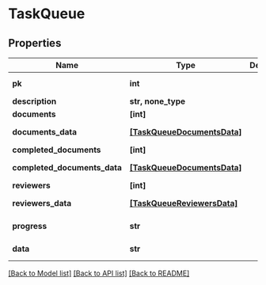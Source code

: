 # TaskQueue


## Properties
Name | Type | Description | Notes
------------ | ------------- | ------------- | -------------
**pk** | **int** |  | [optional] [readonly] 
**description** | **str, none_type** |  | [optional] 
**documents** | **[int]** |  | [optional] 
**documents_data** | [**[TaskQueueDocumentsData]**](TaskQueueDocumentsData.md) |  | [optional] [readonly] 
**completed_documents** | **[int]** |  | [optional] 
**completed_documents_data** | [**[TaskQueueDocumentsData]**](TaskQueueDocumentsData.md) |  | [optional] [readonly] 
**reviewers** | **[int]** |  | [optional] 
**reviewers_data** | [**[TaskQueueReviewersData]**](TaskQueueReviewersData.md) |  | [optional] [readonly] 
**progress** | **str** |  | [optional] [readonly] 
**data** | **str** |  | [optional] [readonly] 

[[Back to Model list]](../README.md#documentation-for-models) [[Back to API list]](../README.md#documentation-for-api-endpoints) [[Back to README]](../README.md)



